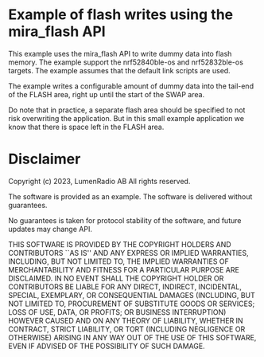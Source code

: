 # Example of flash writes using the mira_flash API

This example uses the mira_flash API to write dummy data into flash memory.
The example support the nrf52840ble-os and nrf52832ble-os targets. The example
assumes that the default link scripts are used.

The example writes a configurable amount of dummy data into the tail-end of the
FLASH area, right up until the start of the SWAP area.

Do note that in practice, a separate flash area should be specified to not risk 
overwriting the application. But in this small example application we know that 
there is space left in the FLASH area.

# Disclaimer

Copyright (c) 2023, LumenRadio AB All rights reserved.

The software is provided as an example. The software is delivered without guarantees.

No guarantees is taken for protocol stability of the software, and future
updates may change API.

THIS SOFTWARE IS PROVIDED BY THE COPYRIGHT HOLDERS AND CONTRIBUTORS \`\`AS IS''
AND ANY EXPRESS OR IMPLIED WARRANTIES, INCLUDING, BUT NOT LIMITED TO, THE
IMPLIED WARRANTIES OF MERCHANTABILITY AND FITNESS FOR A PARTICULAR PURPOSE
ARE DISCLAIMED. IN NO EVENT SHALL THE COPYRIGHT HOLDER OR CONTRIBUTORS BE
LIABLE FOR ANY DIRECT, INDIRECT, INCIDENTAL, SPECIAL, EXEMPLARY, OR
CONSEQUENTIAL DAMAGES (INCLUDING, BUT NOT LIMITED TO, PROCUREMENT OF
SUBSTITUTE GOODS OR SERVICES; LOSS OF USE, DATA, OR PROFITS; OR BUSINESS
INTERRUPTION) HOWEVER CAUSED AND ON ANY THEORY OF LIABILITY, WHETHER IN
CONTRACT, STRICT LIABILITY, OR TORT (INCLUDING NEGLIGENCE OR OTHERWISE)
ARISING IN ANY WAY OUT OF THE USE OF THIS SOFTWARE, EVEN IF ADVISED OF THE
POSSIBILITY OF SUCH DAMAGE.
